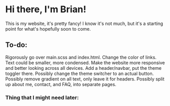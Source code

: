 # Hi there, I'm Brian!
This is my website, it's pretty fancy! I know it's not much, but it's a starting point for what's hopefully soon to come.

## To-do:
Rigorously go over main.scss and index.html.
Change the color of links.
Text could be smaller, more condensed.
Make the website more responsive and better looking across all devices.
Add a header/navbar, put the theme toggler there.
Possibly change the theme switcher to an actual button.
Possibly remove gradient on all text, only leave it for headers.
Possibly split up about me, contact, and FAQ, into separate pages.

### Thing that I might need later:
<script src='https://cdn.jsdelivr.net/gh/cferdinandi/smooth-scroll@15/dist/smooth-scroll.polyfills.min.js'>script>
<script>var scroll = new SmoothScroll("a[href*='#']', {header: '#topnav', easing: 'easeOutQuad'}");</script>
